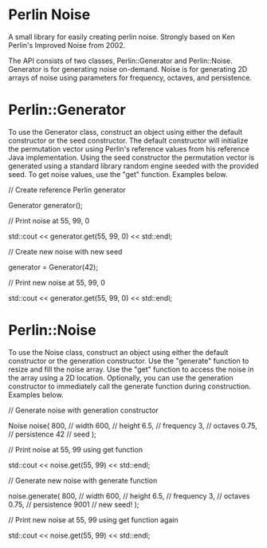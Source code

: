 # Perlin Noise

A small library for easily creating perlin noise. Strongly based on Ken Perlin's Improved Noise from 2002.

The API consists of two classes, Perlin::Generator and Perlin::Noise. Generator is for generating noise on-demand. Noise is for generating 2D arrays of noise using parameters for frequency, octaves, and persistence.

# Perlin::Generator

To use the Generator class, construct an object using either the
default constructor or the seed constructor. The default
constructor will initialize the permutation vector using Perlin's
reference values from his reference Java implementation. Using
the seed constructor the permutation vector is generated using a
standard library random engine seeded with the provided seed. To
get noise values, use the "get" function. Examples below.

// Create reference Perlin generator

Generator generator();

// Print noise at 55, 99, 0

std::cout << generator.get(55, 99, 0) << std::endl;

// Create new noise with new seed

generator = Generator(42);

// Print new noise at 55, 99, 0

std::cout << generator.get(55, 99, 0) << std::endl;

# Perlin::Noise

To use the Noise class, construct an object using either the
default constructor or the generation constructor. Use the
"generate" function to resize and fill the noise array. Use the
"get" function to access the noise in the array using a 2D
location. Optionally, you can use the generation constructor to
immediately call the generate function during construction. 
Examples below.

// Generate noise with generation constructor

Noise noise(
	800,  // width
	600,  // height
	6.5,  // frequency
	3,    // octaves
	0.75, // persistence
	42    // seed
);

// Print noise at 55, 99 using get function

std::cout << noise.get(55, 99) << std::endl;

// Generate new noise with generate function

noise.generate(
	800,  // width
	600,  // height
	6.5,  // frequency
	3,    // octaves
	0.75, // persistence
	9001  // new seed!
);

// Print new noise at 55, 99 using get function again

std::cout << noise.get(55, 99) << std::endl;
